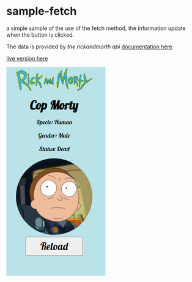 # sample-fetch

a simple sample of the use of the fetch method, the information update when the button is clicked.

The data is provided by *the rickandmorth api* [documentation here](https://rickandmortyapi.com/documentation/)

[live version here](https://fernandochata.github.io/sample-fetch/)

![img](https://raw.githubusercontent.com/fernandochata/sample-fetch/master/sample-web.png)
